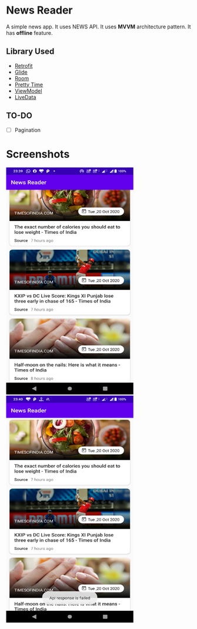 # News Reader
A simple news app. It uses NEWS API. It uses **MVVM** architecture pattern. It has **offline** feature.

## Library Used
* [Retrofit](https://square.github.io/retrofit/ "Retrofit")
* [Glide](https://bumptech.github.io/glide/ "Glide")
* [Room](https://developer.android.com/topic/libraries/architecture/room "Room")
* [Pretty Time](https://www.ocpsoft.org/prettytime/ "PrettyTime")
* [ViewModel](https://developer.android.com/topic/libraries/architecture/viewmodel/ "ViewModel")
* [LiveData](https://developer.android.com/topic/libraries/architecture/livedata/ "LiveData")

## TO-DO
- [ ] Pagination

# Screenshots
<img src="/screenshots/online.png" width="346" height="615" alt="Online"/> 
<img src="/screenshots/offline.png" width="346" height="615" alt="Home"/>
